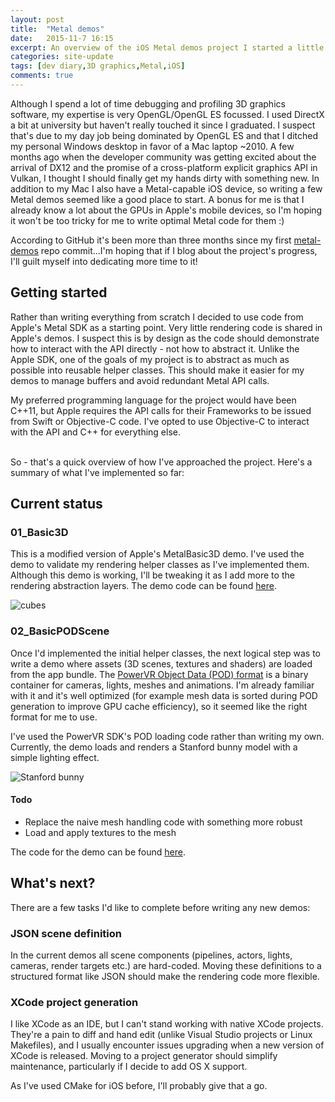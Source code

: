 ```yaml
---
layout: post
title:  "Metal demos"
date:   2015-11-7 16:15
excerpt: An overview of the iOS Metal demos project I started a little while back
categories: site-update
tags: [dev diary,3D graphics,Metal,iOS]
comments: true
---
```


Although I spend a lot of time debugging and profiling 3D graphics software, my expertise is very OpenGL/OpenGL ES focussed. I used DirectX a bit at university but haven't really touched it since I graduated. I suspect that's due to my day job being dominated by OpenGL ES and that I ditched my personal Windows desktop in favor of a Mac laptop ~2010. A few months ago when the developer community was getting excited about the arrival of DX12 and the promise of a cross-platform explicit graphics API in Vulkan, I thought I should finally get my hands dirty with something new. In addition to my Mac I also have a Metal-capable iOS device, so writing a few Metal demos seemed like a good place to start. A bonus for me is that I already know a lot about the GPUs in Apple's mobile devices, so I'm hoping it won't be too tricky for me to write optimal Metal code for them :)

According to GitHub it's been more than three months since my first [metal-demos](https://github.com/joedavisdev/metal-demos) repo commit...I'm hoping that if I blog about the project's progress, I'll guilt myself into dedicating more time to it!

## Getting started
Rather than writing everything from scratch I decided to use code from Apple's Metal SDK as a starting point. Very little rendering code is shared in Apple's demos. I suspect this is by design as the code should demonstrate how to interact with the API directly - not how to abstract it. Unlike the Apple SDK, one of the goals of my project is to abstract as much as possible into reusable helper classes. This should make it easier for my demos to manage buffers and avoid redundant Metal API calls.

My preferred programming language for the project would have been C++11, but Apple requires the API calls for their Frameworks to be issued from Swift or Objective-C code. I've opted to use Objective-C to interact with the API and C++ for everything else.

<br>
So - that's a quick overview of how I've approached the project. Here's a summary of what I've implemented so far:

## Current status

### 01_Basic3D
This is a modified version of Apple's MetalBasic3D demo. I've used the demo to validate my rendering helper classes as I've implemented them. Although this demo is working, I'll be tweaking it as I add more to the rendering abstraction layers. The demo code can be found [here](https://github.com/joedavisdev/metal-demos/tree/master/demos/01_Basic3D).

![cubes]({{url}}/images/posts/2015117/01_Basic3D.png)

### 02_BasicPODScene
Once I'd implemented the initial helper classes, the next logical step was to write a demo where assets (3D scenes, textures and shaders) are loaded from the app bundle. The [PowerVR Object Data (POD) format](http://community.imgtec.com/developers/powervr/tools/pvrgeopod/) is a binary container for cameras, lights, meshes and animations. I'm already familiar with it and it's well optimized (for example mesh data is sorted during POD generation to improve GPU cache efficiency), so it seemed like the right format for me to use.

I've used the PowerVR SDK's POD loading code rather than writing my own. Currently, the demo loads and renders a Stanford bunny model with a simple lighting effect.

![Stanford bunny]({{url}}/images/posts/2015117/02_BasicPODScene.png)

#### Todo

* Replace the naive mesh handling code with something more robust
* Load and apply textures to the mesh

The code for the demo can be found [here](https://github.com/joedavisdev/metal-demos/tree/master/demos/02_BasicPODScene).

## What's next?
There are a few tasks I'd like to complete before writing any new demos:

### JSON scene definition
In the current demos all scene components (pipelines, actors, lights, cameras, render targets etc.) are hard-coded. Moving these definitions to a structured format like JSON should make the rendering code more flexible.

### XCode project generation
I like XCode as an IDE, but I can't stand working with native XCode projects. They're a pain to diff and hand edit (unlike Visual Studio projects or Linux Makefiles), and I usually encounter issues upgrading when a new version of XCode is released. Moving to a project generator should simplify maintenance, particularly if I decide to add OS X support.

As I've used CMake for iOS before, I'll probably give that a go.
